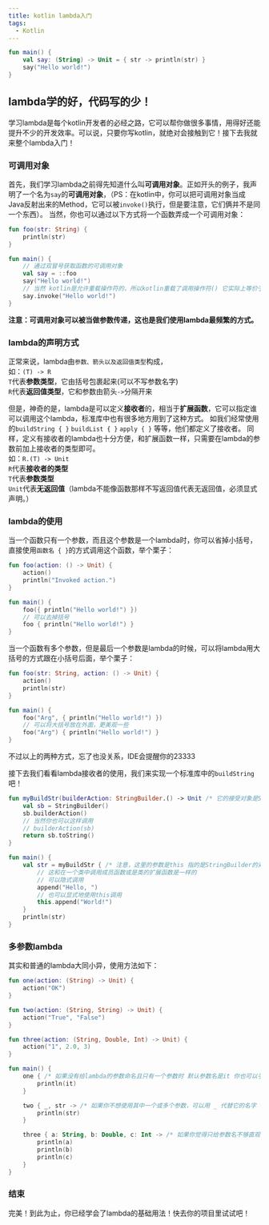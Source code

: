 ```yaml
---
title: kotlin lambda入门
tags: 
  - Kotlin
---
```


```kotlin
fun main() {
    val say: (String) -> Unit = { str -> println(str) }
    say("Hello world!")
}
```

## lambda学的好，代码写的少！

学习lambda是每个kotlin开发者的必经之路，它可以帮你做很多事情，用得好还能提升不少的开发效率。可以说，只要你写kotlin，就绝对会接触到它！接下去我就来整个lambda入门！   

### 可调用对象
首先，我们学习lambda之前得先知道什么叫**可调用对象**。正如开头的例子，我声明了一个名为`say`的**可调用对象**，（PS：在kotlin中，你可以把可调用对象当成Java反射出来的Method，它可以被`invoke()`执行，但是要注意，它们俩并不是同一个东西）。
当然，你也可以通过以下方式将一个函数弄成一个可调用对象：
```kotlin
fun foo(str: String) {
    println(str)
}

fun main() {
    // 通过双冒号获取函数的可调用对象
    val say = ::foo
    say("Hello world!")
    // 当然 kotlin是允许重载操作符的，所以kotlin重载了调用操作符() 它实际上等价于
    say.invoke("Hello world!")
}
```
**注意：可调用对象可以被当做参数传递，这也是我们使用lambda最频繁的方式。**

### lambda的声明方式
正常来说，lambda由`参数、箭头以及返回值类型`构成，     
如：`(T) -> R`    
`T`代表**参数类型**，它由括号包裹起来(可以不写参数名字)    
`R`代表**返回值类型**，它和参数由箭头`->`分隔开来    

但是，神奇的是，lambda是可以定义**接收者**的，相当于**扩展函数**，它可以指定谁可以调用这个lambda，标准库中也有很多地方用到了这种方式。
如我们经常使用的`buildString { }` `buildList { }` `apply { }` 等等，他们都定义了接收者。
同样，定义有接收者的lambda也十分方便，和扩展函数一样，只需要在lambda的参数前加上接收者的类型即可。     
如：`R.(T) -> Unit`   
`R`代表**接收者的类型**   
`T`代表**参数类型**   
`Unit`代表**无返回值**（lambda不能像函数那样不写返回值代表无返回值，必须显式声明。）   

### lambda的使用
当一个函数只有一个参数，而且这个参数是一个lambda时，你可以省掉小括号，直接使用`函数名 { }`的方式调用这个函数，举个栗子：
```kotlin
fun foo(action: () -> Unit) {
    action()
    println("Invoked action.")
}

fun main() {
    foo({ println("Hello world!") })
    // 可以去掉括号
    foo { println("Hello world!") }
}
```
当一个函数有多个参数，但是最后一个参数是lambda的时候，可以将lambda用大括号的方式跟在小括号后面，举个栗子：
```kotlin
fun foo(str: String, action: () -> Unit) {
    action()
    println(str)
}

fun main() {
    foo("Arg", { println("Hello world!") })
    // 可以将大括号放在外面，更美观一些
    foo("Arg") { println("Hello world!") }
}
```
不过以上的两种方式，忘了也没关系，IDE会提醒你的23333

接下去我们看看lambda接收者的使用，我们来实现一个标准库中的`buildString`吧！
```kotlin
fun myBuildStr(builderAction: StringBuilder.() -> Unit /* 它的接受对象是StringBuilder类型，换种说法：它是StringBuilder的扩展函数 */): String {
    val sb = StringBuilder()
    sb.builderAction()
    // 当然你也可以这样调用
    // builderAction(sb)
    return sb.toString()
}

fun main() {
    val str = myBuildStr { /* 注意，这里的参数是this 指的是StringBuilder的对象 而且它不能被重命名 */
        // 这和在一个类中调用成员函数或是类的扩展函数是一样的 
        // 可以隐式调用
        append("Hello, ")
        // 也可以显式地使用this调用
        this.append("World!")
    }
    println(str)
}
```

### 多参数lambda
其实和普通的lambda大同小异，使用方法如下：
```kotlin
fun one(action: (String) -> Unit) {
    action("OK")
}

fun two(action: (String, String) -> Unit) {
    action("True", "False")
}

fun three(action: (String, Double, Int) -> Unit) {
    action("1", 2.0, 3)
}

fun main() {
    one { /* 如果没有给lambda的参数命名且只有一个参数时 默认参数名是it 你也可以手动给它命名 */
        println(it)
    }

    two { _, str -> /* 如果你不想使用其中一个或多个参数，可以用 _ 代替它的名字 */
        println(str)
    }

    three { a: String, b: Double, c: Int -> /* 如果你觉得只给参数名不够直观，你还可以给参数加上类型 */
        println(a)
        println(b)
        println(c)
    }
}
```
### 结束
完美！到此为止，你已经学会了lambda的基础用法！快去你的项目里试试吧！
